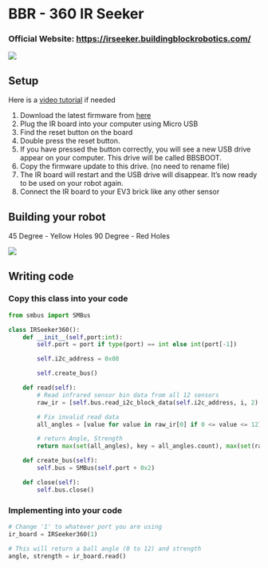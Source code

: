 # BBR - 360 IR Seeker
### Official Website: https://irseeker.buildingblockrobotics.com/
![](https://3854067563-files.gitbook.io/~/files/v0/b/gitbook-x-prod.appspot.com/o/spaces%2Fwumhy9Amexb1fvjNOGl8%2Fuploads%2FGAIFGoCIqSNBC1NGZRd5%2FIR%20Seeker%20-%20v1-2%202%20.jpg?alt=media)

## Setup
Here is a [video tutorial](https://youtu.be/G23W2WtwAIw) if needed
 1. Download the latest firmware from [here](https://irseeker.buildingblockrobotics.com/updates/latest-version)
 2. Plug the IR board into your computer using Micro USB
 3. Find the reset button on the board
 4. Double press the reset button.
 5. If you have pressed the button correctly, you will see a new USB drive appear on your computer. This drive will be called BBSBOOT.
 6. Copy the firmware update to this drive. (no need to rename file)
 7. The IR board will restart and the USB drive will disappear. It’s now ready to be used on your robot again.
 8. Connect the IR board to your EV3 brick like any other sensor 
 
## Building your robot
45 Degree - Yellow Holes
90 Degree - Red Holes

![](https://user-images.githubusercontent.com/60083582/222572947-3fa34443-9845-44ad-926e-bf05eabd523c.png)

## Writing code
### Copy this class into your code
```python
from smbus import SMBus

class IRSeeker360():
	def __init__(self,port:int):
		self.port = port if type(port) == int else int(port[-1])

		self.i2c_address = 0x08

		self.create_bus()

	def read(self):
		# Read infrared sensor bin data from all 12 sensors
		raw_ir = [self.bus.read_i2c_block_data(self.i2c_address, i, 2) for i in range(12)]

		# Fix invalid read data
		all_angles = [value for value in raw_ir[0] if 0 <= value <= 12]

		# return Angle, Strength
		return max(set(all_angles), key = all_angles.count), max(set(raw_ir[1]), key = raw_ir[1].count)

	def create_bus(self):
		self.bus = SMBus(self.port + 0x2)

	def close(self):
		self.bus.close()
```
### Implementing into your code
```python
# Change '1' to whatever port you are using
ir_board = IRSeeker360(1)

# This will return a ball angle (0 to 12) and strength
angle, strength = ir_board.read()
```
